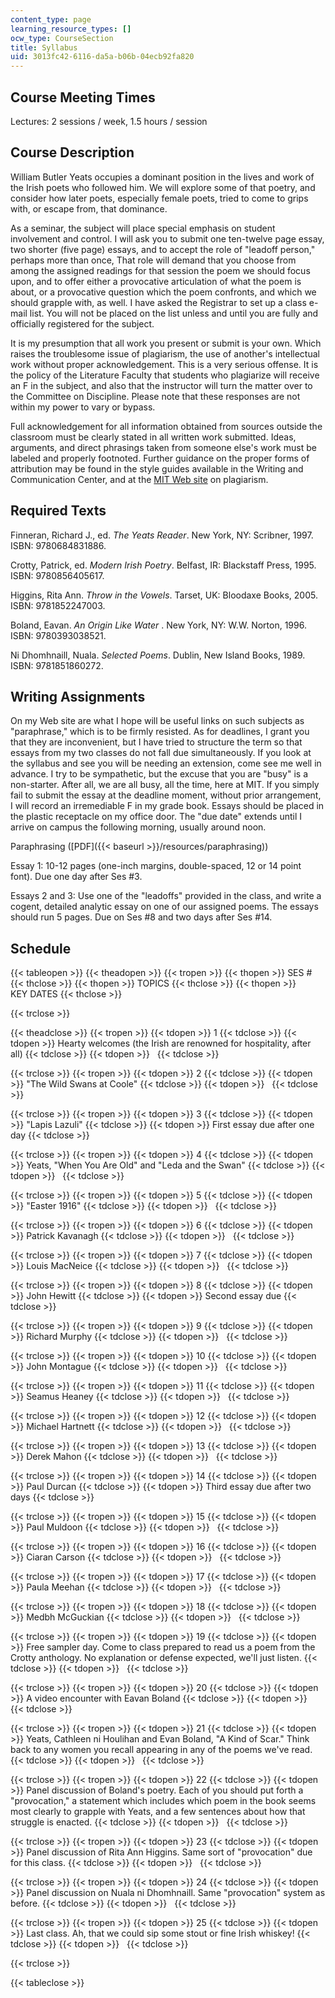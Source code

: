 ```yaml
---
content_type: page
learning_resource_types: []
ocw_type: CourseSection
title: Syllabus
uid: 3013fc42-6116-da5a-b06b-04ecb92fa820
---
```


Course Meeting Times
--------------------

Lectures: 2 sessions / week, 1.5 hours / session

Course Description
------------------

William Butler Yeats occupies a dominant position in the lives and work of the Irish poets who followed him. We will explore some of that poetry, and consider how later poets, especially female poets, tried to come to grips with, or escape from, that dominance.

As a seminar, the subject will place special emphasis on student involvement and control. I will ask you to submit one ten-twelve page essay, two shorter (five page) essays, and to accept the role of "leadoff person," perhaps more than once, That role will demand that you choose from among the assigned readings for that session the poem we should focus upon, and to offer either a provocative articulation of what the poem is about, or a provocative question which the poem confronts, and which we should grapple with, as well. I have asked the Registrar to set up a class e-mail list. You will not be placed on the list unless and until you are fully and officially registered for the subject.

It is my presumption that all work you present or submit is your own. Which raises the troublesome issue of plagiarism, the use of another's intellectual work without proper acknowledgement. This is a very serious offense. It is the policy of the Literature Faculty that students who plagiarize will receive an F in the subject, and also that the instructor will turn the matter over to the Committee on Discipline. Please note that these responses are not within my power to vary or bypass.

Full acknowledgement for all information obtained from sources outside the classroom must be clearly stated in all written work submitted. Ideas, arguments, and direct phrasings taken from someone else's work must be labeled and properly footnoted. Further guidance on the proper forms of attribution may be found in the style guides available in the Writing and Communication Center, and at the [MIT Web site](http://web.mit.edu/writing/index.html) on plagiarism.

Required Texts
--------------

Finneran, Richard J., ed. _The Yeats Reader_. New York, NY: Scribner, 1997. ISBN: 9780684831886.

Crotty, Patrick, ed. _Modern Irish Poetry_. Belfast, IR: Blackstaff Press, 1995. ISBN: 9780856405617.

Higgins, Rita Ann. _Throw in the Vowels_. Tarset, UK: Bloodaxe Books, 2005. ISBN: 9781852247003.

Boland, Eavan. _An Origin Like Water_ . New York, NY: W.W. Norton, 1996. ISBN: 9780393038521.

Ni Dhomhnaill, Nuala. _Selected Poems_. Dublin, New Island Books, 1989. ISBN: 9781851860272.

Writing Assignments
-------------------

On my Web site are what I hope will be useful links on such subjects as "paraphrase," which is to be firmly resisted. As for deadlines, I grant you that they are inconvenient, but I have tried to structure the term so that essays from my two classes do not fall due simultaneously. If you look at the syllabus and see you will be needing an extension, come see me well in advance. I try to be sympathetic, but the excuse that you are "busy" is a non-starter. After all, we are all busy, all the time, here at MIT. If you simply fail to submit the essay at the deadline moment, without prior arrangement, I will record an irremediable F in my grade book. Essays should be placed in the plastic receptacle on my office door. The "due date" extends until I arrive on campus the following morning, usually around noon.

Paraphrasing ([PDF]({{< baseurl >}}/resources/paraphrasing))

Essay 1: 10-12 pages (one-inch margins, double-spaced, 12 or 14 point font). Due one day after Ses #3.

Essays 2 and 3: Use one of the "leadoffs" provided in the class, and write a cogent, detailed analytic essay on one of our assigned poems. The essays should run 5 pages. Due on Ses #8 and two days after Ses #14.

Schedule
--------

{{< tableopen >}}
{{< theadopen >}}
{{< tropen >}}
{{< thopen >}}
SES #
{{< thclose >}}
{{< thopen >}}
TOPICS
{{< thclose >}}
{{< thopen >}}
KEY DATES
{{< thclose >}}

{{< trclose >}}

{{< theadclose >}}
{{< tropen >}}
{{< tdopen >}}
1
{{< tdclose >}}
{{< tdopen >}}
Hearty welcomes (the Irish are renowned for hospitality, after all)
{{< tdclose >}}
{{< tdopen >}}
 
{{< tdclose >}}

{{< trclose >}}
{{< tropen >}}
{{< tdopen >}}
2
{{< tdclose >}}
{{< tdopen >}}
"The Wild Swans at Coole"
{{< tdclose >}}
{{< tdopen >}}
 
{{< tdclose >}}

{{< trclose >}}
{{< tropen >}}
{{< tdopen >}}
3
{{< tdclose >}}
{{< tdopen >}}
"Lapis Lazuli"
{{< tdclose >}}
{{< tdopen >}}
First essay due after one day
{{< tdclose >}}

{{< trclose >}}
{{< tropen >}}
{{< tdopen >}}
4
{{< tdclose >}}
{{< tdopen >}}
Yeats, "When You Are Old" and "Leda and the Swan"
{{< tdclose >}}
{{< tdopen >}}
 
{{< tdclose >}}

{{< trclose >}}
{{< tropen >}}
{{< tdopen >}}
5
{{< tdclose >}}
{{< tdopen >}}
"Easter 1916"
{{< tdclose >}}
{{< tdopen >}}
 
{{< tdclose >}}

{{< trclose >}}
{{< tropen >}}
{{< tdopen >}}
6
{{< tdclose >}}
{{< tdopen >}}
Patrick Kavanagh
{{< tdclose >}}
{{< tdopen >}}
 
{{< tdclose >}}

{{< trclose >}}
{{< tropen >}}
{{< tdopen >}}
7
{{< tdclose >}}
{{< tdopen >}}
Louis MacNeice
{{< tdclose >}}
{{< tdopen >}}
 
{{< tdclose >}}

{{< trclose >}}
{{< tropen >}}
{{< tdopen >}}
8
{{< tdclose >}}
{{< tdopen >}}
John Hewitt
{{< tdclose >}}
{{< tdopen >}}
Second essay due
{{< tdclose >}}

{{< trclose >}}
{{< tropen >}}
{{< tdopen >}}
9
{{< tdclose >}}
{{< tdopen >}}
Richard Murphy
{{< tdclose >}}
{{< tdopen >}}
 
{{< tdclose >}}

{{< trclose >}}
{{< tropen >}}
{{< tdopen >}}
10
{{< tdclose >}}
{{< tdopen >}}
John Montague
{{< tdclose >}}
{{< tdopen >}}
 
{{< tdclose >}}

{{< trclose >}}
{{< tropen >}}
{{< tdopen >}}
11
{{< tdclose >}}
{{< tdopen >}}
Seamus Heaney
{{< tdclose >}}
{{< tdopen >}}
 
{{< tdclose >}}

{{< trclose >}}
{{< tropen >}}
{{< tdopen >}}
12
{{< tdclose >}}
{{< tdopen >}}
Michael Hartnett
{{< tdclose >}}
{{< tdopen >}}
 
{{< tdclose >}}

{{< trclose >}}
{{< tropen >}}
{{< tdopen >}}
13
{{< tdclose >}}
{{< tdopen >}}
Derek Mahon
{{< tdclose >}}
{{< tdopen >}}
 
{{< tdclose >}}

{{< trclose >}}
{{< tropen >}}
{{< tdopen >}}
14
{{< tdclose >}}
{{< tdopen >}}
Paul Durcan
{{< tdclose >}}
{{< tdopen >}}
Third essay due after two days
{{< tdclose >}}

{{< trclose >}}
{{< tropen >}}
{{< tdopen >}}
15
{{< tdclose >}}
{{< tdopen >}}
Paul Muldoon
{{< tdclose >}}
{{< tdopen >}}
 
{{< tdclose >}}

{{< trclose >}}
{{< tropen >}}
{{< tdopen >}}
16
{{< tdclose >}}
{{< tdopen >}}
Ciaran Carson
{{< tdclose >}}
{{< tdopen >}}
 
{{< tdclose >}}

{{< trclose >}}
{{< tropen >}}
{{< tdopen >}}
17
{{< tdclose >}}
{{< tdopen >}}
Paula Meehan
{{< tdclose >}}
{{< tdopen >}}
 
{{< tdclose >}}

{{< trclose >}}
{{< tropen >}}
{{< tdopen >}}
18
{{< tdclose >}}
{{< tdopen >}}
Medbh McGuckian
{{< tdclose >}}
{{< tdopen >}}
 
{{< tdclose >}}

{{< trclose >}}
{{< tropen >}}
{{< tdopen >}}
19
{{< tdclose >}}
{{< tdopen >}}
Free sampler day. Come to class prepared to read us a poem from the Crotty anthology. No explanation or defense expected, we'll just listen.
{{< tdclose >}}
{{< tdopen >}}
 
{{< tdclose >}}

{{< trclose >}}
{{< tropen >}}
{{< tdopen >}}
20
{{< tdclose >}}
{{< tdopen >}}
A video encounter with Eavan Boland
{{< tdclose >}}
{{< tdopen >}}
 
{{< tdclose >}}

{{< trclose >}}
{{< tropen >}}
{{< tdopen >}}
21
{{< tdclose >}}
{{< tdopen >}}
Yeats, Cathleen ni Houlihan and Evan Boland, "A Kind of Scar." Think back to any women you recall appearing in any of the poems we've read.
{{< tdclose >}}
{{< tdopen >}}
 
{{< tdclose >}}

{{< trclose >}}
{{< tropen >}}
{{< tdopen >}}
22
{{< tdclose >}}
{{< tdopen >}}
Panel discussion of Boland's poetry. Each of you should put forth a "provocation," a statement which includes which poem in the book seems most clearly to grapple with Yeats, and a few sentences about how that struggle is enacted.
{{< tdclose >}}
{{< tdopen >}}
 
{{< tdclose >}}

{{< trclose >}}
{{< tropen >}}
{{< tdopen >}}
23
{{< tdclose >}}
{{< tdopen >}}
Panel discussion of Rita Ann Higgins. Same sort of "provocation" due for this class.
{{< tdclose >}}
{{< tdopen >}}
 
{{< tdclose >}}

{{< trclose >}}
{{< tropen >}}
{{< tdopen >}}
24
{{< tdclose >}}
{{< tdopen >}}
Panel discussion on Nuala ni Dhomhnaill. Same "provocation" system as before.
{{< tdclose >}}
{{< tdopen >}}
 
{{< tdclose >}}

{{< trclose >}}
{{< tropen >}}
{{< tdopen >}}
25
{{< tdclose >}}
{{< tdopen >}}
Last class. Ah, that we could sip some stout or fine Irish whiskey!
{{< tdclose >}}
{{< tdopen >}}
 
{{< tdclose >}}

{{< trclose >}}

{{< tableclose >}}